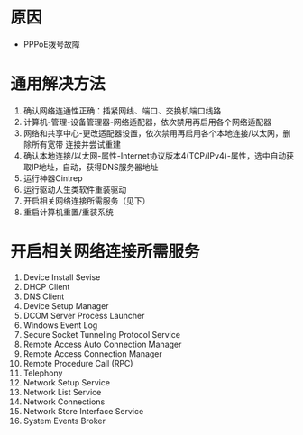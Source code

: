 <!-- TITLE: 故障 0 PPPoE错误通用解决方法 -->
<!-- SUBTITLE: 本错误属于移动、联通故障 -->

# 原因

- PPPoE拨号故障

# 通用解决方法
1. 确认网络连通性正确：插紧网线、端口、交换机端口线路
2. 计算机-管理-设备管理器-网络适配器，依次禁用再启用各个网络适配器
3. 网络和共享中心-更改适配器设置，依次禁用再启用各个本地连接/以太网，删除所有宽带 连接并尝试重建
4. 确认本地连接/以太网-属性-Internet协议版本4(TCP/IPv4)-属性，选中自动获取IP地址，自动，获得DNS服务器地址
5. 运行神器Cintrep
6. 运行驱动人生类软件重装驱动
7. 开启相关网络连接所需服务（见下）
8. 重启计算机重置/重装系统

# 开启相关网络连接所需服务
1. Device Install Sevise
2. DHCP Client
3. DNS Client
4. Device Setup Manager
5. DCOM Server Process Launcher
6. Windows Event Log
7. Secure Socket Tunneling Protocol Service
8. Remote Access Auto Connection Manager
9. Remote Access Connection Manager
10. Remote Procedure Call (RPC)
11. Telephony
12. Network Setup Service
13. Network List Service
14. Network Connections
15. Network Store Interface Service
16. System Events Broker